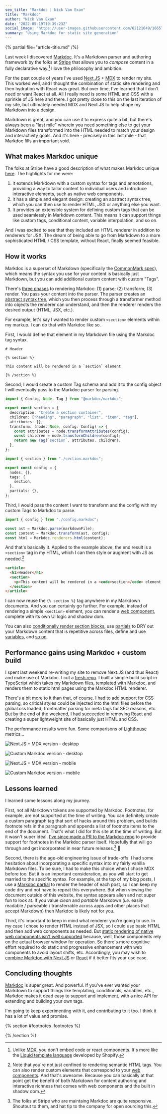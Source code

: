 ```yaml
---
seo_title: "Markdoc | Nick Van Exan"
title: "Markdoc"
author: "Nick Van Exan"
date: "2022-05-19T19:39:23Z"
social_image: "https://user-images.githubusercontent.com/62121649/166573698-b4bc876e-bca5-4476-be7e-f1ca6c1a17d7.png"
summary: "Using Markdoc for static site generation"
---
```


{% partial file="article-title.md" /%}

Last week I discovered [Markdoc](https://markdoc.io/). It's a Markdown parser and authoring framework by the folks at [Stripe](https://stripe.com) that allows you to _compose_ content in a fully declarative way.[^1] I love the philosophy and ambition. 

For the past couple of years I've used [Next.JS](https://nextjs.org/) + [MDX](https://mdxjs.com/) to render my site. This worked well, and I thought the combination of static site rendering and then hydration with React was great. But over time, I've learned that I don't need or want React at all. All I really need is some HTML and CSS with a sprinkle of JS here and there. I got pretty close to this on the last iteration of my site, but ultimately needed MDX and Next.JS to help shape my Markdown into a design. 

Markdown is great, and you can use it to express quite a bit, but there's always been a "last mile" wherein you need something else to get your Markdown files transformed into the HTML needed to match your design and interactivity goals. And it's here - precisely in this last mile - that Markdoc fills an important void.

## What makes Markdoc unique

The folks at Stripe have a good description of what makes Markdoc unique [here](https://markdoc.io/docs/overview). The highlights for me were:

1. It extends Markdown with a custom syntax for tags and annotations, providing a way to tailor content to individual users and introduce interactive elements, such as native web components.
2. It has a simple and elegant design: creating an abstract syntax tree, which you can then use to render HTML, JSX or anything else you want.
3. It provides an extensible system for defining custom tags that can be used seamlessly in Markdown content. This means it can support things like custom tags, conditional content, variable interpolation, and so on.

And I was excited to see that they included an HTML renderer in addition to renderers for JSX. The dream of being able to go from Markdown to a more sophisticated HTML / CSS template, without React, finally seemed feasible.

## How it works

Markdoc is a superset of Markdown (specifically the [CommonMark spec](https://spec.commonmark.org/)), which means the syntax you use for your content is basically just Markdown, but you can add additional custom content with custom "Tags". 

There's [three phases](https://markdoc.io/docs/render) to rendering Markdoc: (1) parse; (2) transform; (3) render. You pass your content into the parser. The parser creates an [abstract syntax tree](https://en.wikipedia.org/wiki/Abstract_syntax_tree), which you then process through a transformer method into objects the renderer can understand, and then the renderer renders the desired output (HTML, JSX, etc.). 

For example, let's say I wanted to render custom `<section>` elements within my markup. I can do that with Markdoc like so.

First, I would define that element in my Markdown file using the Markdoc tag syntax.

```liquid
# Header 

{% section %}

This content will be rendered in a `section` element

{% /section %}
```

Second, I would create a custom Tag schema and add it to the config object I will eventually pass to the Markdoc parser for parsing.

```typescript
import { Config, Node, Tag } from "@markdoc/markdoc";

export const section = {
  description: "Create a section container",
  children: ["heading", "paragraph", "list", "item", "tag"],
  attributes: {},
  transform: (node: Node, config: Config) => {
    const attributes = node.transformAttributes(config);
    const children = node.transformChildren(config);
    return new Tag(`section`, attributes, children);
  },
};
```

```typescript
import { section } from "./section.markdoc";

export const config = {
  nodes: {},
  tags: {
    section,
  },
  partials: {},
};

```

Third, I would pass the content I want to transform and the config with my custom Tags to Markdoc to parse.

```javascript
import { config } from "./config.markdoc";

const ast = Markdoc.parse(markdownFile);
const content = Markdoc.transform(ast, config);
const html = Markdoc.renderers.html(content);
```

And that's basically it. Applied to the example above, the end result is a `<section>` tag in my HTML, which I can then style or augment with JS as needed.[^2] 

```html
<article>
  <h1>Header</h1>
  <section>
    <p>This content will be rendered in a <code>section</code> element.</p>
  </section>
</article>
```

I can now reuse the `{% section %}` tag anywhere in my Markdown documents. And you can certainly go further. For example, instead of rendering a simple `<section>` element, you can render a [web component](https://developer.mozilla.org/en-US/docs/Web/Web_Components), complete with its own UI logic and shadow dom.

You can also [conditionally render section blocks](https://markdoc.io/docs/tags#built-in-tags), use [partials](https://markdoc.io/docs/partials) to DRY out your Markdown content that is repetitive across files, define and use [variables](https://markdoc.io/docs/variables), and [so on](https://markdoc.io/docs/getting-started). 

## Performance gains using Markdoc + custom build 

I spent last weekend re-writing my site to remove Next.JS (and thus React) and make use of Markdoc. I cut a [fresh repo](https://github.com/nvanexan/nve2022). I built a simple build script in TypeScript which takes my Markdown files, templated with Markdoc, and renders them to static html pages using the Markdoc HTML renderer. 

There's a bit more to it than that, of course. I had to add support for CSS parsing, so critical styles could be injected into the html files before the global.css loaded, frontmatter parsing for meta tags for SEO reasons, etc. But by the end of the weekend, I had succeeded in removing React and creating a super lightweight site of basically just HTML and CSS.

The performance results were fun. Some comparisons of [Lighthouse](https://developers.google.com/web/tools/lighthouse) metrics...

![Next.JS + MDX version - desktop](/public/images/old-site-desktop.webp "Next.JS + MDX version - desktop")

![Custom Markdoc version - desktop](/public/images/new-site-desktop.webp "Custom Markdoc version - desktop")

![Next.JS + MDX version - mobile](/public/images/old-site-mobile.webp "Next.JS + MDX version - mobile")

![Custom Markdoc version - mobile](/public/images/new-site-mobile.webp "Custom Markdoc version - mobile")

## Lessons learned

I learned some lessons along my journey.

First, not all Markdown tokens are supported by Markdoc. Footnotes, for example, are not supported at the time of writing. You can definitely create a custom paragraph tag that sort of hacks around this problem, and builds footnote refs in the paragraph and appends a list of footnote items to the end of the document. That's what I did for this site at the time of writing. But it wasn't super ideal. [I've since made a PR to the Markdoc repo](https://github.com/markdoc/markdoc/pull/40) to provide support for footnotes in the Markdoc parser itself. Hopefully that will go through and get incorporated in near future releases.[^3] 🤞

Second, there is the age-old engineering issue of trade-offs. I had some hesitation about incorporating a specific syntax into my fairly vanilla Markdown files. To be sure, I had to make this choice when I chose MDX before too. But it is an important consideration, as you will start to get married to the specific syntax. For example, at the top of my blog posts, I use a [Markdoc partial](https://markdoc.io/docs/partials) to render the header of each post, so I can keep my code dry and not have to repeat this everywhere. But when viewing the document outside of this website, the syntax appears alien and not super fun to look at. If you value _clean_ and _portable_ Markdown (_i.e._ easily readable / parseable / transferrable across apps and other places that accept Markdown) then Markdoc is likely not for you.

Third, it's important to keep in mind what renderer you're going to use. In my case I chose to render HTML instead of JSX, so I could use basic HTML and then add web components as needed. But [static rendering of native web components isn't well supported](https://lamplightdev.com/blog/2019/07/20/how-to-server-side-render-web-components/) because, well, those components rely on the actual browser window for operation. So there's more cognitive effort required to do static snd progressive enhancement with web components to avoid layout shifts, etc. Accordingly, you may wish to [combine Markdoc with Next.JS](https://markdoc.io/docs/nextjs) or [React](https://markdoc.io/docs/examples/react) if it better fits your use case.

## Concluding thoughts 

[Markdoc](https://markdoc.io) is super great. And powerful. If you've ever wanted your Markdown to support things like templating, conditionals, variables, etc., Markdoc makes it dead easy to support and implement, with a nice API for extending and building your own tags.

I'm going to keep experimenting with it, and contributing to it too. I think it has a lot of value and promise.

{% section #footnotes .footnotes %}

[^1]: Unlike [MDX](https://mdxjs.com/), you don't embed code or react components. It's more like the [Liquid template language](https://shopify.github.io/liquid/) developed by Shopify.

[^2]: Note that you're not just confined to rendering semantic HTML tags. You can also render custom elements that correspond to your [web components](https://developer.mozilla.org/en-US/docs/Web/Web_Components). And that's awesome. Because you can basically at that point get the benefit of both Markdown for content authoring and interactive richness that comes with web components and the built in shadow dom.

[^3]: The folks at Stripe who are maintaing Markdoc are quite responsive. Shoutout to them, and hat tip to the company for open sourcing this.

{% /section %}
